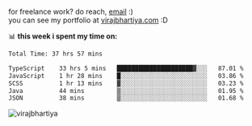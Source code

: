 for freelance work? do reach, [email](mailto:vlbhartiya@gmail.com) :)<br/>
you can see my portfolio at [virajbhartiya.com](https://virajbhartiya.com) :D

📊 **this week i spent my time on:**

<!--START_SECTION:waka-->

```txt
Total Time: 37 hrs 57 mins

TypeScript    33 hrs 5 mins   █████████████████████▓░░░   87.01 %
JavaScript    1 hr 28 mins    █░░░░░░░░░░░░░░░░░░░░░░░░   03.86 %
SCSS          1 hr 13 mins    ▓░░░░░░░░░░░░░░░░░░░░░░░░   03.23 %
Java          44 mins         ▒░░░░░░░░░░░░░░░░░░░░░░░░   01.95 %
JSON          38 mins         ▒░░░░░░░░░░░░░░░░░░░░░░░░   01.68 %
```

<!--END_SECTION:waka-->

<p align="left"> <img src="https://komarev.com/ghpvc/?username=virajbhartiya&color=blue" alt="virajbhartiya" /> </p>
